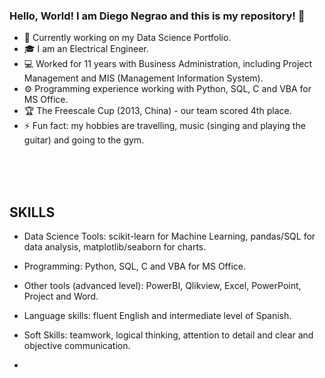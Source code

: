 ### Hello, World! I am Diego Negrao and this is my repository! 👋

<!--
**negraod/negraod** is a ✨ _special_ ✨ repository because its `README.md` (this file) appears on your GitHub profile.

Here are some ideas to get you started:

- 🔭 I’m currently working on ...
- 🌱 I’m currently learning ...
- 👯 I’m looking to collaborate on ...
- 🤔 I’m looking for help with ...
- 💬 Ask me about ...
- 📫 How to reach me: ...
- 😄 Pronouns: ...
- ⚡ Fun fact: ...
-->

- 🧩 Currently working on my Data Science Portfolio.
- 🎓 I am an Electrical Engineer.
- 💻 Worked for 11 years with Business Administration, including Project Management and MIS (Management Information System).
- ⚙ Programming experience working with Python, SQL, C and VBA for MS Office.
- 🏆 The Freescale Cup (2013, China) - our team scored 4th place.
- ⚡ Fun fact: my hobbies are travelling, music (singing and playing the guitar) and going to the gym.

<!--
-  📪 Want to get in touch? Email me: diego@email.meuemail.com  
-->
<br>
<br>
<br>

## SKILLS
- Data Science Tools: scikit-learn for Machine Learning, pandas/SQL for data analysis, matplotlib/seaborn for charts.
- Programming: Python, SQL, C and VBA for MS Office.
- Other tools (advanced level): PowerBI, Qlikview, Excel, PowerPoint, Project and Word.
- Language skills: fluent English and intermediate level of Spanish.
- Soft Skills: teamwork, logical thinking, attention to detail and clear and objective communication.

- 
